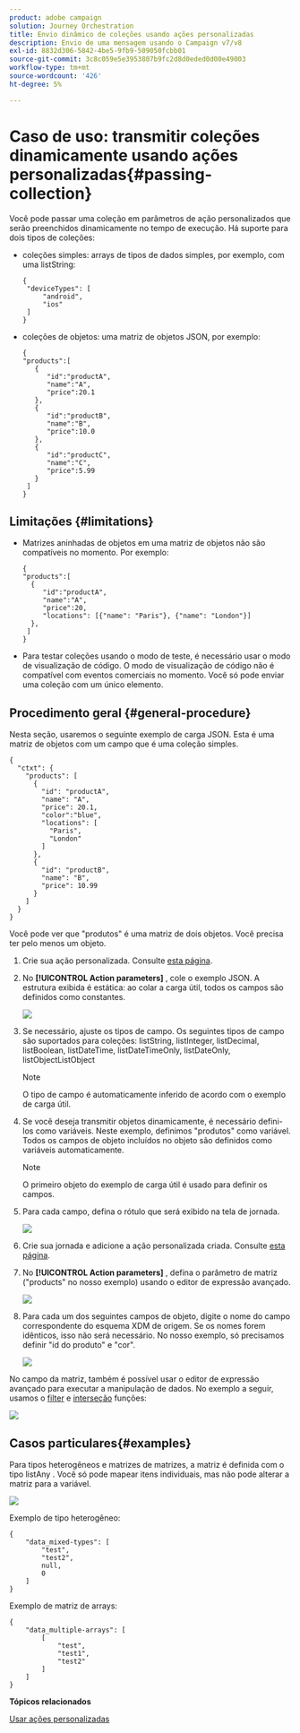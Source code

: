 ```yaml
---
product: adobe campaign
solution: Journey Orchestration
title: Envio dinâmico de coleções usando ações personalizadas
description: Envio de uma mensagem usando o Campaign v7/v8
exl-id: 8832d306-5842-4be5-9fb9-509050fcbb01
source-git-commit: 3c8c059e5e3953807b9fc2d8d0eded0d00e49003
workflow-type: tm+mt
source-wordcount: '426'
ht-degree: 5%

---
```



# Caso de uso: transmitir coleções dinamicamente usando ações personalizadas{#passing-collection}

Você pode passar uma coleção em parâmetros de ação personalizados que serão preenchidos dinamicamente no tempo de execução. Há suporte para dois tipos de coleções:

* coleções simples: arrays de tipos de dados simples, por exemplo, com uma listString:

   ```
   {
    "deviceTypes": [
        "android",
        "ios"
    ]
   }
   ```

* coleções de objetos: uma matriz de objetos JSON, por exemplo:

   ```
   {
   "products":[
      {
         "id":"productA",
         "name":"A",
         "price":20.1
      },
      {
         "id":"productB",
         "name":"B",
         "price":10.0
      },
      {
         "id":"productC",
         "name":"C",
         "price":5.99
      }
    ]
   }
   ```

## Limitações {#limitations}

* Matrizes aninhadas de objetos em uma matriz de objetos não são compatíveis no momento. Por exemplo:

   ```
   {
   "products":[
     {
        "id":"productA",
        "name":"A",
        "price":20,
        "locations": [{"name": "Paris"}, {"name": "London"}]
     },
    ]
   }
   ```
* Para testar coleções usando o modo de teste, é necessário usar o modo de visualização de código. O modo de visualização de código não é compatível com eventos comerciais no momento. Você só pode enviar uma coleção com um único elemento.

## Procedimento geral {#general-procedure}

Nesta seção, usaremos o seguinte exemplo de carga JSON. Esta é uma matriz de objetos com um campo que é uma coleção simples.

```
{
  "ctxt": {
    "products": [
      {
        "id": "productA",
        "name": "A",
        "price": 20.1,
        "color":"blue",
        "locations": [
          "Paris",
          "London"
        ]
      },
      {
        "id": "productB",
        "name": "B",
        "price": 10.99
      }
    ]
  }
}
```

Você pode ver que &quot;produtos&quot; é uma matriz de dois objetos. Você precisa ter pelo menos um objeto.

1. Crie sua ação personalizada. Consulte [esta página](../action/about-custom-action-configuration.md).

1. No **[!UICONTROL Action parameters]** , cole o exemplo JSON. A estrutura exibida é estática: ao colar a carga útil, todos os campos são definidos como constantes.

   ![](../assets/uc-collection-1.png)

1. Se necessário, ajuste os tipos de campo. Os seguintes tipos de campo são suportados para coleções: listString, listInteger, listDecimal, listBoolean, listDateTime, listDateTimeOnly, listDateOnly, listObjectListObject

   >[!NOTE]
   >
   >O tipo de campo é automaticamente inferido de acordo com o exemplo de carga útil.

1. Se você deseja transmitir objetos dinamicamente, é necessário defini-los como variáveis. Neste exemplo, definimos &quot;produtos&quot; como variável. Todos os campos de objeto incluídos no objeto são definidos como variáveis automaticamente.

   >[!NOTE]
   >
   >O primeiro objeto do exemplo de carga útil é usado para definir os campos.

1. Para cada campo, defina o rótulo que será exibido na tela de jornada.

   ![](../assets/uc-collection-2.png)

1. Crie sua jornada e adicione a ação personalizada criada. Consulte [esta página](../building-journeys/using-custom-actions.md).

1. No **[!UICONTROL Action parameters]** , defina o parâmetro de matriz (&quot;products&quot; no nosso exemplo) usando o editor de expressão avançado.

   ![](../assets/uc-collection-3.png)

1. Para cada um dos seguintes campos de objeto, digite o nome do campo correspondente do esquema XDM de origem. Se os nomes forem idênticos, isso não será necessário. No nosso exemplo, só precisamos definir &quot;id do produto&quot; e &quot;cor&quot;.

   ![](../assets/uc-collection-4.png)

No campo da matriz, também é possível usar o editor de expressão avançado para executar a manipulação de dados. No exemplo a seguir, usamos o [filter](functions/functionfilter.md) e [interseção](functions/functionintersect.md) funções:

![](../assets/uc-collection-5.png)

## Casos particulares{#examples}

Para tipos heterogêneos e matrizes de matrizes, a matriz é definida com o tipo listAny . Você só pode mapear itens individuais, mas não pode alterar a matriz para a variável.

![](../assets/uc-collection-heterogeneous.png)

Exemplo de tipo heterogêneo:

```
{
    "data_mixed-types": [
        "test",
        "test2",
        null,
        0
    ]
}
```

Exemplo de matriz de arrays:

```
{
    "data_multiple-arrays": [
        [
            "test",
            "test1",
            "test2"
        ]
    ]
}
```

**Tópicos relacionados**

[Usar ações personalizadas](../building-journeys/using-custom-actions.md)
